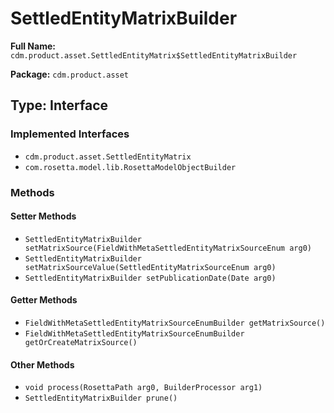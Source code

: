 # SettledEntityMatrixBuilder

**Full Name:** `cdm.product.asset.SettledEntityMatrix$SettledEntityMatrixBuilder`

**Package:** `cdm.product.asset`

## Type: Interface

### Implemented Interfaces

- `cdm.product.asset.SettledEntityMatrix`
- `com.rosetta.model.lib.RosettaModelObjectBuilder`

### Methods

#### Setter Methods

- `SettledEntityMatrixBuilder setMatrixSource(FieldWithMetaSettledEntityMatrixSourceEnum arg0)`
- `SettledEntityMatrixBuilder setMatrixSourceValue(SettledEntityMatrixSourceEnum arg0)`
- `SettledEntityMatrixBuilder setPublicationDate(Date arg0)`

#### Getter Methods

- `FieldWithMetaSettledEntityMatrixSourceEnumBuilder getMatrixSource()`
- `FieldWithMetaSettledEntityMatrixSourceEnumBuilder getOrCreateMatrixSource()`

#### Other Methods

- `void process(RosettaPath arg0, BuilderProcessor arg1)`
- `SettledEntityMatrixBuilder prune()`

